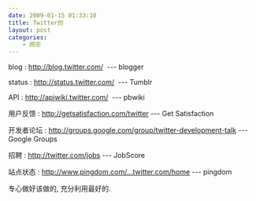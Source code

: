 ```yaml
---
date: 2009-01-15 01:33:10
title: Twitter的
layout: post
categories:
    - 网志
---
```

<!--more-->blog : <a href="http://blog.twitter.com/" target="_blank">http://blog.twitter.com/</a>  --- blogger

status : <a href="http://status.twitter.com/" target="_blank">http://status.twitter.com/</a>  --- Tumblr

API : <a href="http://apiwiki.twitter.com/" target="_blank">http://apiwiki.twitter.com/</a>  --- pbwiki

用户反馈 : <a href="http://getsatisfaction.com/twitter" target="_blank">http://getsatisfaction.com/twitter</a> --- Get Satisfaction

开发者论坛 : <a href="http://groups.google.com/group/twitter-development-talk" target="_blank">http://groups.google.com/group/twitter-development-talk</a> --- Google Groups

招聘 : <a href="http://twitter.com/jobs" target="_blank">http://twitter.com/jobs</a> --- JobScore

站点状态 : <a href="http://www.pingdom.com/reports/vb1395a6sww3/check_overview/?name=twitter.com/home" target="_blank">http://www.pingdom.com/...twitter.com/home</a> --- pingdom

专心做好该做的, 充分利用最好的.